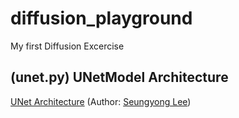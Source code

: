 # diffusion_playground
My first Diffusion Excercise

## (unet.py) UNetModel Architecture
[UNet Architecture](https://drive.google.com/file/d/1I1EhNBxtHDe7Mv3ZEcj7eNH3PMD50GHn/view?usp=sharing)
(Author: [Seungyong Lee](https://github.com/seungyonglee0802))
